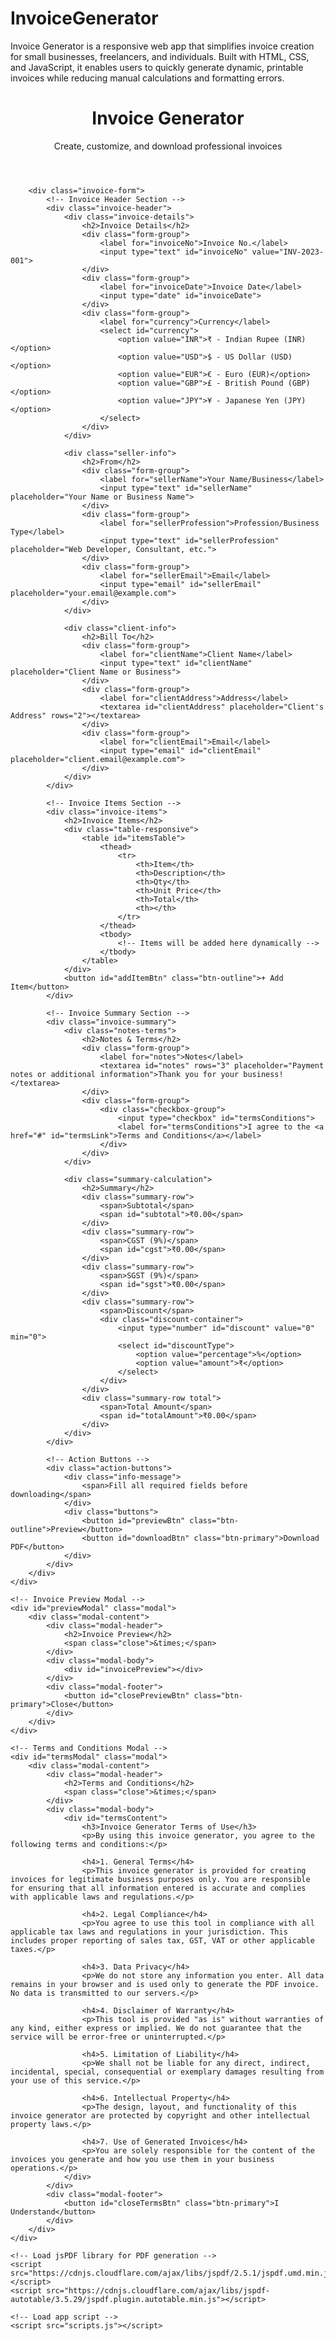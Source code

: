 # InvoiceGenerator
Invoice Generator is a responsive web app that simplifies invoice creation for small businesses, freelancers, and individuals. Built with HTML, CSS, and JavaScript, it enables users to quickly generate dynamic, printable invoices while reducing manual calculations and formatting errors.
<!DOCTYPE html>
<html lang="en">
<head>
    <meta charset="UTF-8">
    <meta name="viewport" content="width=device-width, initial-scale=1.0">
    <title>Invoice Generator</title>
    <link rel="stylesheet" href="styles.css">
</head>
<body>
    <div class="container">
        <header>
            <h1>Invoice Generator</h1>
            <p>Create, customize, and download professional invoices</p>
        </header>

        <div class="invoice-form">
            <!-- Invoice Header Section -->
            <div class="invoice-header">
                <div class="invoice-details">
                    <h2>Invoice Details</h2>
                    <div class="form-group">
                        <label for="invoiceNo">Invoice No.</label>
                        <input type="text" id="invoiceNo" value="INV-2023-001">
                    </div>
                    <div class="form-group">
                        <label for="invoiceDate">Invoice Date</label>
                        <input type="date" id="invoiceDate">
                    </div>
                    <div class="form-group">
                        <label for="currency">Currency</label>
                        <select id="currency">
                            <option value="INR">₹ - Indian Rupee (INR)</option>
                            <option value="USD">$ - US Dollar (USD)</option>
                            <option value="EUR">€ - Euro (EUR)</option>
                            <option value="GBP">£ - British Pound (GBP)</option>
                            <option value="JPY">¥ - Japanese Yen (JPY)</option>
                        </select>
                    </div>
                </div>

                <div class="seller-info">
                    <h2>From</h2>
                    <div class="form-group">
                        <label for="sellerName">Your Name/Business</label>
                        <input type="text" id="sellerName" placeholder="Your Name or Business Name">
                    </div>
                    <div class="form-group">
                        <label for="sellerProfession">Profession/Business Type</label>
                        <input type="text" id="sellerProfession" placeholder="Web Developer, Consultant, etc.">
                    </div>
                    <div class="form-group">
                        <label for="sellerEmail">Email</label>
                        <input type="email" id="sellerEmail" placeholder="your.email@example.com">
                    </div>
                </div>

                <div class="client-info">
                    <h2>Bill To</h2>
                    <div class="form-group">
                        <label for="clientName">Client Name</label>
                        <input type="text" id="clientName" placeholder="Client Name or Business">
                    </div>
                    <div class="form-group">
                        <label for="clientAddress">Address</label>
                        <textarea id="clientAddress" placeholder="Client's Address" rows="2"></textarea>
                    </div>
                    <div class="form-group">
                        <label for="clientEmail">Email</label>
                        <input type="email" id="clientEmail" placeholder="client.email@example.com">
                    </div>
                </div>
            </div>

            <!-- Invoice Items Section -->
            <div class="invoice-items">
                <h2>Invoice Items</h2>
                <div class="table-responsive">
                    <table id="itemsTable">
                        <thead>
                            <tr>
                                <th>Item</th>
                                <th>Description</th>
                                <th>Qty</th>
                                <th>Unit Price</th>
                                <th>Total</th>
                                <th></th>
                            </tr>
                        </thead>
                        <tbody>
                            <!-- Items will be added here dynamically -->
                        </tbody>
                    </table>
                </div>
                <button id="addItemBtn" class="btn-outline">+ Add Item</button>
            </div>

            <!-- Invoice Summary Section -->
            <div class="invoice-summary">
                <div class="notes-terms">
                    <h2>Notes & Terms</h2>
                    <div class="form-group">
                        <label for="notes">Notes</label>
                        <textarea id="notes" rows="3" placeholder="Payment notes or additional information">Thank you for your business!</textarea>
                    </div>
                    <div class="form-group">
                        <div class="checkbox-group">
                            <input type="checkbox" id="termsConditions">
                            <label for="termsConditions">I agree to the <a href="#" id="termsLink">Terms and Conditions</a></label>
                        </div>
                    </div>
                </div>

                <div class="summary-calculation">
                    <h2>Summary</h2>
                    <div class="summary-row">
                        <span>Subtotal</span>
                        <span id="subtotal">₹0.00</span>
                    </div>
                    <div class="summary-row">
                        <span>CGST (9%)</span>
                        <span id="cgst">₹0.00</span>
                    </div>
                    <div class="summary-row">
                        <span>SGST (9%)</span>
                        <span id="sgst">₹0.00</span>
                    </div>
                    <div class="summary-row">
                        <span>Discount</span>
                        <div class="discount-container">
                            <input type="number" id="discount" value="0" min="0">
                            <select id="discountType">
                                <option value="percentage">%</option>
                                <option value="amount">₹</option>
                            </select>
                        </div>
                    </div>
                    <div class="summary-row total">
                        <span>Total Amount</span>
                        <span id="totalAmount">₹0.00</span>
                    </div>
                </div>
            </div>

            <!-- Action Buttons -->
            <div class="action-buttons">
                <div class="info-message">
                    <span>Fill all required fields before downloading</span>
                </div>
                <div class="buttons">
                    <button id="previewBtn" class="btn-outline">Preview</button>
                    <button id="downloadBtn" class="btn-primary">Download PDF</button>
                </div>
            </div>
        </div>
    </div>

    <!-- Invoice Preview Modal -->
    <div id="previewModal" class="modal">
        <div class="modal-content">
            <div class="modal-header">
                <h2>Invoice Preview</h2>
                <span class="close">&times;</span>
            </div>
            <div class="modal-body">
                <div id="invoicePreview"></div>
            </div>
            <div class="modal-footer">
                <button id="closePreviewBtn" class="btn-primary">Close</button>
            </div>
        </div>
    </div>
    
    <!-- Terms and Conditions Modal -->
    <div id="termsModal" class="modal">
        <div class="modal-content">
            <div class="modal-header">
                <h2>Terms and Conditions</h2>
                <span class="close">&times;</span>
            </div>
            <div class="modal-body">
                <div id="termsContent">
                    <h3>Invoice Generator Terms of Use</h3>
                    <p>By using this invoice generator, you agree to the following terms and conditions:</p>
                    
                    <h4>1. General Terms</h4>
                    <p>This invoice generator is provided for creating invoices for legitimate business purposes only. You are responsible for ensuring that all information entered is accurate and complies with applicable laws and regulations.</p>
                    
                    <h4>2. Legal Compliance</h4>
                    <p>You agree to use this tool in compliance with all applicable tax laws and regulations in your jurisdiction. This includes proper reporting of sales tax, GST, VAT or other applicable taxes.</p>
                    
                    <h4>3. Data Privacy</h4>
                    <p>We do not store any information you enter. All data remains in your browser and is used only to generate the PDF invoice. No data is transmitted to our servers.</p>
                    
                    <h4>4. Disclaimer of Warranty</h4>
                    <p>This tool is provided "as is" without warranties of any kind, either express or implied. We do not guarantee that the service will be error-free or uninterrupted.</p>
                    
                    <h4>5. Limitation of Liability</h4>
                    <p>We shall not be liable for any direct, indirect, incidental, special, consequential or exemplary damages resulting from your use of this service.</p>
                    
                    <h4>6. Intellectual Property</h4>
                    <p>The design, layout, and functionality of this invoice generator are protected by copyright and other intellectual property laws.</p>
                    
                    <h4>7. Use of Generated Invoices</h4>
                    <p>You are solely responsible for the content of the invoices you generate and how you use them in your business operations.</p>
                </div>
            </div>
            <div class="modal-footer">
                <button id="closeTermsBtn" class="btn-primary">I Understand</button>
            </div>
        </div>
    </div>

    <!-- Load jsPDF library for PDF generation -->
    <script src="https://cdnjs.cloudflare.com/ajax/libs/jspdf/2.5.1/jspdf.umd.min.js"></script>
    <script src="https://cdnjs.cloudflare.com/ajax/libs/jspdf-autotable/3.5.29/jspdf.plugin.autotable.min.js"></script>
    
    <!-- Load app script -->
    <script src="scripts.js"></script>
</body>
</html>
